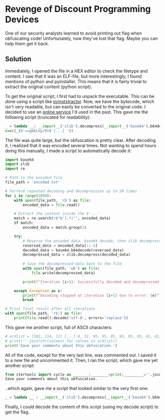 # Revenge of Discount Programming Devices
One of our security analysts learned to avoid printing out flag when obfuscating code!
Unfortunately, now they've lost that flag.
Maybe you can help them get it back.

## Solution
Immediately, I opened the file in a HEX editor to check the filetype and content. I saw that it was an ELF-file, but more interestingly, I found mentions of python and pyinstaller. This means that it is fairly trivial to extract the original content (python script).

To get the original script, I first had to unpack the executable. This can be done using a script like [pyinstxtractor](https://github.com/extremecoders-re/pyinstxtractor). Now, we have the bytecode, which isn't very readable, but can easily be converted to the original code. I decided to use an [online service](https://pylingual.io/view_chimera?identifier=f15db1b6113394fb88fb6abdde75c36ee1f26a156c58a84049e12c59c1152576) I'd used in the past. This gave me the following script (truncated for readability):

```python
_ = lambda __: __import__('zlib').decompress(__import__('base64').b64decode(__[::-1]))
exec(_(b'==gbELVp/9+9 [...] '))
```

The file was quite large, but the obfuscation is pretty clear. After decoding it, I realized that it was encoded several times. Not wanting to spend hours doing this manually, I made a script to automatically decode it:

```python
import base64
import zlib
import re

# Path to the encoded file
file_path = 'encoded.txt'

# Perform repeated decoding and decompression up to 30 times
for i in range(1000):
    with open(file_path, 'rb') as file:
        encoded_data = file.read()

    # Extract the content inside the b'...'
    match = re.search(rb"b'(.*)'", encoded_data)
    if match:
        encoded_data = match.group(1)

    try:
        # Reverse the encoded data, base64 decode, then zlib decompress
        reversed_data = encoded_data[::-1]
        decoded_data = base64.b64decode(reversed_data)
        decompressed_data = zlib.decompress(decoded_data)
        
        # Save the decompressed data back to the file
        with open(file_path, 'wb') as file:
            file.write(decompressed_data)

        print(f"Iteration {i+1}: Successfully decoded and decompressed. File size: {len(decompressed_data)} bytes")

    except Exception as e:
        print(f"Decoding stopped at iteration {i+1} due to error: {e}")
        break

# Print final result after all iterations
with open(file_path, 'rb') as file:
    print(file.read().decode('utf-8', errors='replace'))
```
This gave me another script, full of ASCII characters:

```python
# ordlist = [102, 114, 111 [...] 0, 32, 95, 95, 95, 95, 95, 95, 41, 41]
# print(''.join(chr(values) for values in ordlist))
print('Save your comments about this obfuscation.')
```
All of the code, except for the very last line, was commented out. I saved it to a new file and uncommented it. Then, I ran the script, which gave me yet another script:

```python
from itertools import cycle as _______;________=print;_________=''.join;__________=chr;___________=zip;_ = b"\x64\x35\x30 [...] x45\x4c\x48";______ = [___^____ for ___,____ in zip(__, _______(_))];________(_________(__________(_____) for _____ in ______))
Save your comments about this obfuscation.
```

..which again, gave me a script that looked similar to the very first one:

```python
_ = lambda __ : __import__('zlib').decompress(__import__('base64').b64decode(__[::-1]));exec((_)(b'==wrVsSA [...] wJe'))
```
Finally, I could decode the content of this script (using my decode script) to get the flag.